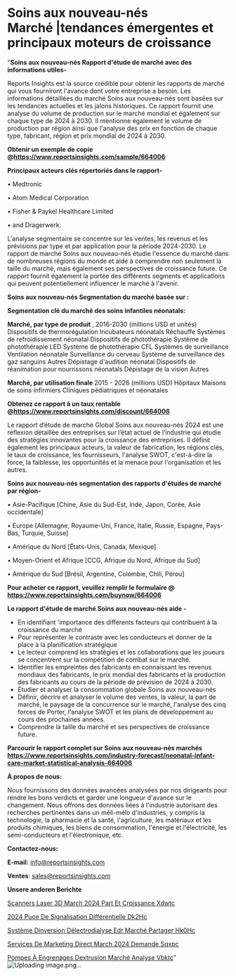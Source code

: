# Soins aux nouveau-nés Marché |tendances émergentes et principaux moteurs de croissance

"<strong>Soins aux nouveau-nés Rapport d'étude de marché avec des informations utiles-</strong>

Reports Insights est la source crédible pour obtenir les rapports de marché qui vous fourniront l'avance dont votre entreprise a besoin. Les informations détaillées du marché Soins aux nouveau-nés sont basées sur les tendances actuelles et les jalons historiques. Ce rapport fournit une analyse du volume de production sur le marché mondial et également sur chaque type de 2024 à 2030. Il mentionne également le volume de production par région ainsi que l'analyse des prix en fonction de chaque type, fabricant, région et prix mondial de 2024 à 2030.

<strong><b>Obtenir un exemple de copie @</b></strong><a href=https://www.reportsinsights.com/sample/664006><strong><b>https://www.reportsinsights.com/sample/664006</b></strong></a>

<b>Principaux acteurs clés répertoriés dans le rapport-</b>

<b> </b>• Medtronic

• Atom Medical Corporation

• Fisher & Paykel Healthcare Limited

• and Dragerwerk.

L'analyse segmentaire se concentre sur les ventes, les revenus et les prévisions par type et par application pour la période 2024-2030. Le rapport de marché Soins aux nouveau-nés étudie l'essence du marché dans de nombreuses régions du monde et aide à comprendre non seulement la taille du marché, mais également ses perspectives de croissance future. Ce rapport fournit également la portée des différents segments et applications qui peuvent potentiellement influencer le marché à l'avenir.

<strong>Soins aux nouveau-nés Segmentation du marché basée sur :</strong>

<strong> Segmentation clé du marché des soins infantiles néonatals: </strong>

<strong> Marché, par type de produit </strong>, 2016-2030 (millions USD et unités)
Dispositifs de thermorégulation
Incubateurs néonatals
Réchauffe
Systèmes de refroidissement néonatal
Dispositifs de photothérapie
Système de photothérapie LED
Système de photothérapie CFL
Systèmes de surveillance
Ventilation néonatale
Surveillance du cerveau
Système de surveillance des gaz sanguins
Autres
Dépistage d'audition néonatal
Dispositifs de réanimation pour nourrissons néonatals
Dépistage de la vision
Autres

<strong> Marché, par utilisation finale </strong> 2015 - 2026 (millions USD)
Hôpitaux
Maisons de soins infirmiers
Cliniques pédiatriques et néonatales

<strong><b>Obtenez ce rapport à un taux rentable @</b></strong><a href=https://www.reportsinsights.com/discount/664006><strong><b>https://www.reportsinsights.com/discount/664006</b></strong></a>

Le rapport d’étude de marché Global Soins aux nouveau-nés 2024 est une réflexion détaillée des entreprises sur l’état actuel de l’industrie qui étudie des stratégies innovantes pour la croissance des entreprises. Il définit également les principaux acteurs, la valeur de fabrication, les régions clés, le taux de croissance, les fournisseurs, l'analyse SWOT, c'est-à-dire la force, la faiblesse, les opportunités et la menace pour l'organisation et les autres.

<strong>Soins aux nouveau-nés segmentation des rapports d'études de marché par région-</strong>

• Asie-Pacifique [Chine, Asie du Sud-Est, Inde, Japon, Corée, Asie occidentale]

• Europe [Allemagne, Royaume-Uni, France, Italie, Russie, Espagne, Pays-Bas, Turquie, Suisse]

• Amérique du Nord [États-Unis, Canada, Mexique]

• Moyen-Orient et Afrique [CCG, Afrique du Nord, Afrique du Sud]

• Amérique du Sud [Brésil, Argentine, Colombie, Chili, Pérou]

<strong>Pour acheter ce rapport, veuillez remplir le formulaire @   <a href=https://www.reportsinsights.com/buynow/664006>https://www.reportsinsights.com/buynow/664006</a></strong>

<strong>Le rapport d'étude de marché Soins aux nouveau-nés aide -</strong>
<ul>
  <li>En identifiant 'importance des différents facteurs qui contribuent à la croissance du marché</li>
  <li>Pour représenter le contraste avec les conducteurs et donner de la place à la planification stratégique</li>
  <li>Le lecteur comprend les stratégies et les collaborations que les joueurs se concentrent sur la compétition de combat sur le marché.</li>
  <li>Identifier les empreintes des fabricants en connaissant les revenus mondiaux des fabricants, le prix mondial des fabricants et la production des fabricants au cours de la période de prévision de 2024 à 2030.</li>
  <li>Étudier et analyser la consommation globale Soins aux nouveau-nés</li>
  <li>Définir, décrire et analyser le volume des ventes, la valeur, la part de marché, le paysage de la concurrence sur le marché, l'analyse des cinq forces de Porter, l'analyse SWOT et les plans de développement au cours des prochaines années.</li>
  <li>Comprendre la taille du marché et ses perspectives de croissance future.</li>
</ul>

<strong>Parcourir le rapport complet sur Soins aux nouveau-nés marchés <a href=https://www.reportsinsights.com/industry-forecast/neonatal-infant-care-market-statistical-analysis-664006>https://www.reportsinsights.com/industry-forecast/neonatal-infant-care-market-statistical-analysis-664006</a></strong>

<strong>À propos de nous:</strong>

Nous fournissons des données avancées analysées par nos dirigeants pour rendre les bons verdicts et garder une longueur d'avance sur le changement. Nous offrons des données liées à l'industrie autorisant des recherches pertinentes dans un méli-mélo d'industries, y compris la technologie, la pharmacie et la santé, l'agriculture, les matériaux et les produits chimiques, les biens de consommation, l'énergie et l'électricité, les semi-conducteurs et l'électronique, etc.

<strong>Contactez-nous:</strong>

<strong>E-mail:</strong> <a href=mailto:info@reportsinsights.com>info@reportsinsights.com</a>

<strong>Ventes</strong>: <a href=mailto:sales@reportsinsights.com>sales@reportsinsights.com</a>

<strong>Unsere anderen Berichte</strong>

<a href=https://www.linkedin.com/pulse/scanners-laser-3d-march%C3%A9-2024-part-et-croissance-xdwtc/>Scanners Laser 3D March 2024 Part Et Croissance Xdwtc</a>

<a href=https://www.linkedin.com/pulse/2024-puce-de-signalisation-différentielle-dk2hc/>2024 Puce De Signalisation Différentielle Dk2Hc</a>

<a href=https://www.linkedin.com/pulse/système-dinversion-délectrodialyse-edr-marché-partager-hk0hc/>Système Dinversion Délectrodialyse Edr Marché Partager Hk0Hc</a>

<a href=https://www.linkedin.com/pulse/services-de-marketing-direct-march%C3%A9-2024-demande-sqxpc/>Services De Marketing Direct March 2024 Demande Sqxpc</a>

<a href=https://www.linkedin.com/pulse/pompes-à-engrenages-dextrusion-marché-analyse-vbktc/>Pompes À Engrenages Dextrusion Marché Analyse Vbktc</a>"
![Uploading image.png…]()
